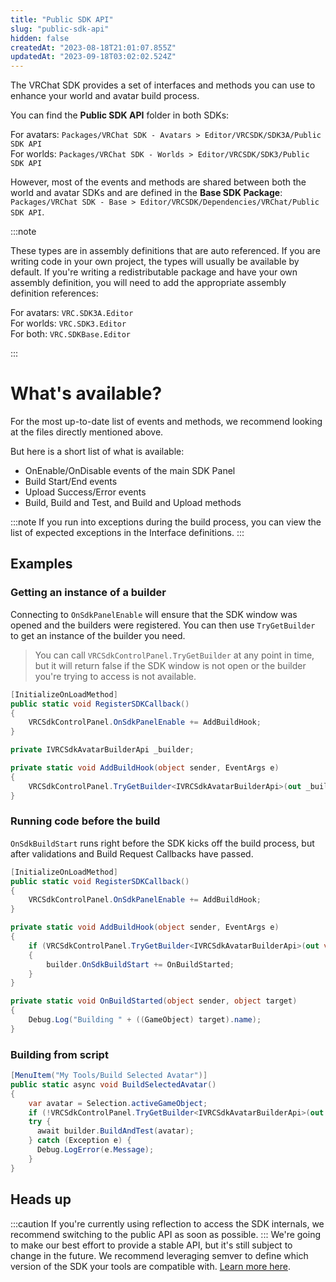 ```yaml
---
title: "Public SDK API"
slug: "public-sdk-api"
hidden: false
createdAt: "2023-08-18T21:01:07.855Z"
updatedAt: "2023-09-18T03:02:02.524Z"
---
```


The VRChat SDK provides a set of interfaces and methods you can use to enhance your world and avatar build process. 

You can find the **Public SDK API** folder in both SDKs:

For avatars: `Packages/VRChat SDK - Avatars > Editor/VRCSDK/SDK3A/Public SDK API`  
For worlds: `Packages/VRChat SDK - Worlds > Editor/VRCSDK/SDK3/Public SDK API`

However, most of the events and methods are shared between both the world and avatar SDKs and are defined in the **Base SDK Package**: `Packages/VRChat SDK - Base > Editor/VRCSDK/Dependencies/VRChat/Public SDK API`.

:::note

These types are in assembly definitions that are auto referenced. If you are writing code in your own project, the types will usually be available by default. If you're writing a redistributable package and have your own assembly definition, you will need to add the appropriate assembly definition references:

For avatars: `VRC.SDK3A.Editor`  
For worlds: `VRC.SDK3.Editor`  
For both: `VRC.SDKBase.Editor`

:::
# What's available?

For the most up-to-date list of events and methods, we recommend looking at the files directly mentioned above.

But here is a short list of what is available:

- OnEnable/OnDisable events of the main SDK Panel
- Build Start/End events
- Upload Success/Error events
- Build, Build and Test, and Build and Upload methods

:::note
If you run into exceptions during the build process, you can view the list of expected exceptions in the Interface definitions.
:::
## Examples

### Getting an instance of a builder

Connecting to `OnSdkPanelEnable` will ensure that the SDK window was opened and the builders were registered. You can then use `TryGetBuilder` to get an instance of the builder you need.

> You can call `VRCSdkControlPanel.TryGetBuilder` at any point in time, but it will return false if the SDK window is not open or the builder you're trying to access is not available.

```cs
[InitializeOnLoadMethod]
public static void RegisterSDKCallback()
{
    VRCSdkControlPanel.OnSdkPanelEnable += AddBuildHook;
}

private IVRCSdkAvatarBuilderApi _builder;

private static void AddBuildHook(object sender, EventArgs e)
{
    VRCSdkControlPanel.TryGetBuilder<IVRCSdkAvatarBuilderApi>(out _builder);
}
```

### Running code before the build

`OnSdkBuildStart` runs right before the SDK kicks off the build process, but after validations and Build Request Callbacks have passed.

```cs
[InitializeOnLoadMethod]
public static void RegisterSDKCallback()
{
    VRCSdkControlPanel.OnSdkPanelEnable += AddBuildHook;
}

private static void AddBuildHook(object sender, EventArgs e)
{
    if (VRCSdkControlPanel.TryGetBuilder<IVRCSdkAvatarBuilderApi>(out var builder))
    {
        builder.OnSdkBuildStart += OnBuildStarted;
    }
}

private static void OnBuildStarted(object sender, object target)
{
    Debug.Log("Building " + ((GameObject) target).name);
}
```

### Building from script

```cs
[MenuItem("My Tools/Build Selected Avatar")]
public static async void BuildSelectedAvatar()
{
    var avatar = Selection.activeGameObject;
    if (!VRCSdkControlPanel.TryGetBuilder<IVRCSdkAvatarBuilderApi>(out var builder)) return;
    try {
      await builder.BuildAndTest(avatar);
    } catch (Exception e) {
      Debug.LogError(e.Message);
    }
}
```
## Heads up
:::caution
If you're currently using reflection to access the SDK internals, we recommend switching to the public API as soon as possible.
:::
We're going to make our best effort to provide a stable API, but it's still subject to change in the future. We recommend leveraging semver to define which version of the SDK your tools are compatible with. [Learn more here](https://vcc.docs.vrchat.com/vpm/packages/#versions-and-ranges).

